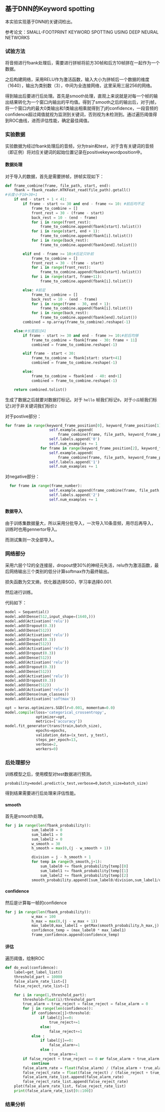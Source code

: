 ## 基于DNN的Keyword spotting

本实验实现基于DNN的关键词检出。

参考论文：SMALL-FOOTPRINT KEYWORD SPOTTING USING DEEP NEURAL NETWORKS

### 试验方法

将音频进行fbank处理后，需要进行拼帧将前方30帧和后方10帧拼在一起作为一个数据。

之后构建网络，采用RELU作为激活函数，输入大小为拼帧后一个数据的维度（1640），输出为类别数（3），中间为全连接网络，这里采用三层256的网络。

得到输出后要进行后处理。首先是smooth处理，直观上来说就是对每一个帧的输出结果转化为一个窗口内输出的平均值。得到了smooth之后的输出后，对于j帧，将一个窗口内的最大0类输出和1类输出相乘就得到了j的confidence，一段音频的confidence超过阈值就视为监测到关键词，否则视为未检测到。通过遍历阈值得到ROC曲线，进而评估性能，确定最佳阈值。

### 实验数据

实验数据为经过fbank处理后的音频，分为train和test，对于含有关键词的音频（即正例）将对应关键词的起始位置记录在positivekeywordposition中。

#### 数据处理

对于导入的数据，首先是需要拼帧，拼帧实现如下：

```python
def frame_combine(frame, file_path, start, end):
    fbank = fbank_reader.HTKFeat_read(file_path).getall()
#长度小于10+30+1
    if end - start + 1 < 41:
        if frame - start <= 30 and end - frame <= 10: #前后均不足
            frame_to_combine = []
            front_rest = 30 - (frame - start)
            back_rest = 10 - (end - frame)
            for i in range(front_rest):
                frame_to_combine.append(fbank[start].tolist())
            for i in range(start, end + 1):
                frame_to_combine.append(fbank[i].tolist())
            for i in range(back_rest):
                frame_to_combine.append(fbank[end].tolist())

        elif end - frame >= 10:#后足只补前
            frame_to_combine = []
            front_rest = 30 - (frame - start)
            for i in range(front_rest):
                frame_to_combine.append(fbank[start].tolist())
            for i in range(start, frame+11):
                frame_to_combine.append(fbank[i].tolist())

        else: #前足
            frame_to_combine = []
            back_rest = 10 - (end - frame)
            for i in range(frame - 30, end + 1):
                frame_to_combine.append(fbank[i].tolist())
            for i in range(back_rest):
                frame_to_combine.append(fbank[end].tolist())
        combined = np.array(frame_to_combine).reshape(-1)

    else:#长度超过41
        if frame - start >= 30 and end - frame >= 10:#前后均够
            frame_to_combine = fbank[frame - 30: frame + 11]
            combined = frame_to_combine.reshape(-1)

        elif frame - start < 30:
            frame_to_combine = fbank[start: start+41]
            combined = frame_to_combine.reshape(-1)

        else:
            frame_to_combine = fbank[end - 40: end+1]
            combined = frame_to_combine.reshape(-1)

    return combined.tolist()


```

生成了数据之后就要对数据打标记。对于 `hello` 帧我们标记`0`，对于`小瓜`帧我们标记`1`对于非关键词我们标价`2`

对于postive部分：

```python
for frame in range(keyword_frame_position[0], keyword_frame_position[1] + 1):
                    self.example.append(
                        frame_combine(frame, file_path, keyword_frame_position[0], keyword_frame_position[1]))
                    self.labels.append('0')
                    self.num_examples += 1
                for frame in range(keyword_frame_position[2], keyword_frame_position[3] + 1):
                    self.example.append(
                        frame_combine(frame, file_path, keyword_frame_position[2], keyword_frame_position[3]))
                    self.labels.append('1')
                    self.num_examples += 1
```

对negative部分：

```python
  for frame in range(frame_number):
                    self.example.append(frame_combine(frame, file_path, 0, frame_number - 1))
                    self.labels.append('2')
                    self.num_examples += 1
```

#### 数据导入

由于训练集数据量大，所以采用分批导入，一次导入10条音频，用尽后再导入，训练时也用gennertor导入。

而测试集则一次全部导入。

### 网络部分

采用六层个12的全连接层，dropout使30%的神经元失活，relu作为激活函数，最后网络输出三个类别的低分计算softmax作为最终输出。

损失函数为交叉熵，优化器选择SGD，学习率选择0.001.

然后进行训练。

代码如下：

```python
model = Sequential()
model.add(Dense(512,input_shape=(1640,)))
model.add(Activation('relu'))
model.add(Dropout(0.3))
model.add(Dense(512))
model.add(Activation('relu'))
model.add(Dropout(0.3))
model.add(Dense(512))
model.add(Activation('relu'))
model.add(Dropout(0.3))
model.add(Dense(512))
model.add(Activation('relu'))
model.add(Dropout(0.3))
model.add(Dense(512))
model.add(Activation('relu'))
model.add(Dropout(0.3))
model.add(Dense(512))
model.add(Activation('relu'))
model.add(Dense(num_classes))
model.add(Activation('softmax'))

opt = keras.optimizers.SGD(lr=0.001, momentum=0.0)
model.compile(loss='categorical_crossentropy',
              optimizer=opt,
              metrics=['accuracy'])
model.fit_generator(trans(train,batch_size),
              epochs=epochs,
              validation_data=(x_test, y_test),
              steps_per_epoch=13,
              verbose=2,
              workers=0)
```

### 后处理部分

训练模型之后，使用模型对test数据进行预测。

```probability=model.predict(x_test,verbose=0,batch_size=batch_size)```

得到结果需要进行后处理来评估性能。

#### smooth

首先是smooth处理。



```python
for j in range(len(fbank_probability)):
            sum_label0 = 0
            sum_label1 = 0
            sum_label2 = 0
            w_smooth = 30
            h_smooth = max(0,(j - w_smooth + 1))

            division = j - h_smooth + 1
            for temp in range(h_smooth,j+1):
                sum_label0 += fbank_probability[temp][0]
                sum_label1 += fbank_probability[temp][1]
                sum_label2 += fbank_probability[temp][2]
            smooth_probability.append([sum_label0/division,sum_label1/division,sum_label2/division])
```

#### confidence

然后是计算每一帧的confidence

```python
for j in range(len(fbank_probability)):
            w_max = 100
            h_max = max(0,(j - w_max + 1))
            max_label0,max_label1 = getMax(smooth_probability,h_max,j)
            confidence_temp = (max_label0 * max_label1)
            frame_confidence.append(confidence_temp)
```

#### 评估

遍历阈值，绘制ROC

```python
def do_eval(confidence):
    label=get_label_list()
    threshold_part = 10000
    false_alarm_rate_list=[]
    false_reject_rate_list=[]

    for i in range(1,threshold_part):
        threshold=float(i)/threshold_part
        true_alarm = true_reject = false_reject = false_alarm = 0
        for j in range(len(confidence)):
            if confidence[j]<threshold:
                if label[j]==0:
                    true_reject+=1
                else:
                    false_reject+=1
            else :
                if label[j]==0:
                    false_alarm+=1
                else :
                    true_alarm+=1
        if false_reject + true_reject == 0 or false_alarm + true_alarm == 0:
            continue
        false_alarm_rate = float(false_alarm) / (false_alarm + true_alarm)
        false_reject_rate = float(false_reject) / (false_reject + true_reject)
        false_alarm_rate_list.append(false_alarm_rate)
        false_reject_rate_list.append(false_reject_rate)
    plot(false_alarm_rate_list, false_reject_rate_list)
    print(false_alarm_rate_list[0::100])

```

### 结果分析

